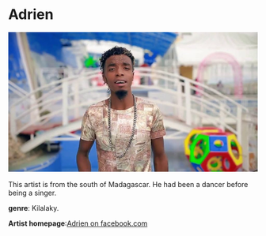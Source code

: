 # Adrien

![adrien](adrien.jpg)

This artist is from the south of Madagascar. He had been a dancer before being a singer.

**genre**: Kilalaky.

**Artist homepage**:[Adrien on facebook.com](https://www.facebook.com/adrien.badera)
